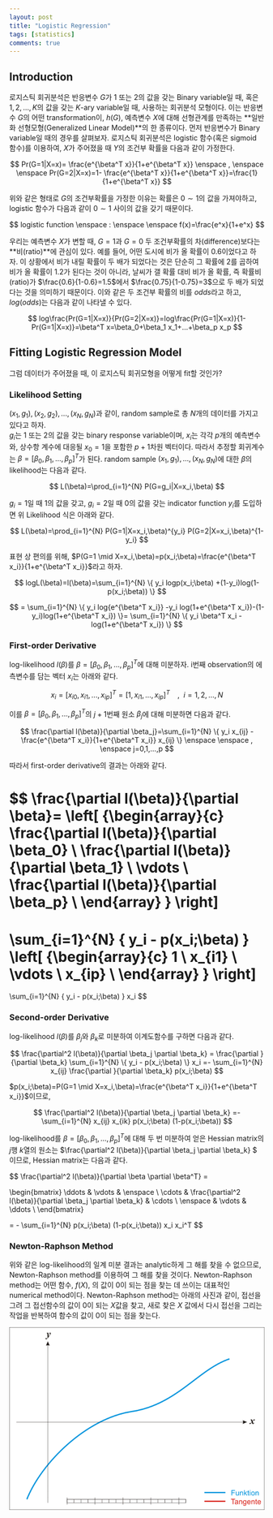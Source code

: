 ```yaml
---
layout: post
title: "Logistic Regression"
tags: [statistics]
comments: true
---
```


## Introduction

로지스틱 회귀분석은 반응변수 $G$가 $1$ 또는 $2$의 값을 갖는 Binary variable일 때, 혹은 $1,2,...,K$의 값을 갖는 $K$-ary variable일 때, 사용하는 회귀분석 모형이다. 이는 반응변수 $G$의 어떤 transformation이, $h(G)$, 예측변수 $X$에 대해 선형관계를 만족하는 **일반화 선형모형(Generalized Linear Model)**의 한 종류이다. 먼저 반응변수가 Binary variable일 때의 경우를 살펴보자. 로지스틱 회귀분석은 logistic 함수(혹은 sigmoid 함수)를 이용하여, $X$가 주어졌을 때 $Y$의 조건부 확률을 다음과 같이 가정한다.

$$
Pr(G=1|X=x)= \frac{e^{\beta^T x}}{1+e^{\beta^T x}} \enspace , \enspace \enspace Pr(G=2|X=x)=1- \frac{e^{\beta^T x}}{1+e^{\beta^T x}}=\frac{1}{1+e^{\beta^T x}}
$$

위와 같은 형태로 $G$의 조건부확률을 가정한 이유는 확률은 $0\sim1$의 값을 가져야하고, logistic 함수가 다음과 같이 $0\sim1$ 사이의 값을 갖기 때문이다.

$$
logistic function \enspace : \enspace \enspace f(x)=\frac{e^x}{1+e^x}
$$

우리는 예측변수 $X$가 변할 때, $G=1$과 $G=0$ 두 조건부확률의 차(difference)보다는 **비(ratio)**에 관심이 있다. 예를 들어, 어떤 도시에 비가 올 확률이 $0.6$이었다고 하자. 이 상황에서 비가 내릴 확률이 두 배가 되었다는 것은 단순히 그 확률에 2를 곱하여 비가 올 확률이 $1.2$가 된다는 것이 아니라, 날씨가 갤 확률 대비 비가 올 확률, 즉 확률비(ratio)가 $\frac{0.6}{1-0.6}=1.5$에서 $\frac{0.75}{1-0.75}=3$으로 두 배가 되었다는 것을 의미하기 때문이다. 이와 같은 두 조건부 확률의 비를 $odds$라고 하고, $log(odds)$는 다음과 같이 나타낼 수 있다.

$$
log\frac{Pr(G=1|X=x)}{Pr(G=2|X=x)}=log\frac{Pr(G=1|X=x)}{1-Pr(G=1|X=x)}=\beta^T x=\beta_0+\beta_1 x_1+...+\beta_p x_p
$$


## Fitting Logistic Regression Model

그럼 데이터가 주어졌을 때, 이 로지스틱 회귀모형을 어떻게 fit할 것인가?  

### Likelihood Setting
  
$(x_1,g_1),(x_2,g_2),...,(x_N,g_N)$과 같이, random sample로 총 $N$개의 데이터를 가지고 있다고 하자.  
$g_i$는 $1$ 또는 $2$의 값을 갖는 binary response variable이며, $x_i$는 각각 $p$개의 예측변수와, 상수항 계수에 대응될 $x_0=1$을 포함한 $p+1$차원 벡터이다. 따라서 추정할 회귀계수는 $\beta=[\beta_0,\beta_1,...,\beta_p]^T$가 된다. random sample $(x_1,g_1),...,(x_N,g_N)$에 대한 $\beta$의 likelihood는 다음과 같다.

$$
L(\beta)=\prod_{i=1}^{N} P(G=g_i|X=x_i,\beta)
$$

$g_i=1$일 때 $1$의 값을 갖고, $g_i=2$일 때 $0$의 값을 갖는 indicator function $y_i$를 도입하면 위 Likelihood 식은 아래와 같다.

$$
L(\beta)=\prod_{i=1}^{N} P(G=1|X=x_i,\beta)^{y_i} P(G=2|X=x_i,\beta)^{1-y_i}
$$

표현 상 편의를 위해, $P(G=1 \mid X=x_i,\beta)=p(x_i;\beta)=\frac{e^{\beta^T x_i}}{1+e^{\beta^T x_i}}$라고 하자.

$$
logL(\beta)=l(\beta)=\sum_{i=1}^{N} \{ y_i logp(x_i;\beta) +(1-y_i)log(1-p(x_i;\beta)) \} 
$$

$$
= \sum_{i=1}^{N} \{ y_i log{e^{\beta^T x_i}} -y_i log(1+e^{\beta^T x_i})-(1-y_i)log(1+e^{\beta^T x_i}) \}= \sum_{i=1}^{N} \{ y_i \beta^T x_i -log(1+e^{\beta^T x_i}) \}
$$


### First-order Derivative

log-likelihood $l(\beta)$를 $\beta=[\beta_0,\beta_1,...,\beta_p]^T$에 대해 미분하자. i번째 observation의 에측변수를 담는 벡터 $x_i$는 아래와 같다.

$$
x_i=[x_{i0},x_{i1},...,x_{ip}]^T=[1,x_{i1},...,x_{ip}]^T \enspace \enspace , \enspace i=1,2,...,N
$$

이를 $\beta=[\beta_0,\beta_1,...,\beta_p]^T$의 $j+1$번째 원소 $\beta_j$에 대해 미분하면 다음과 같다.

$$
\frac{\partial l(\beta)}{\partial \beta_j}=\sum_{i=1}^{N} \{ y_i  x_{ij} -\frac{e^{\beta^T x_i}}{1+e^{\beta^T x_i}} x_{ij}  \} \enspace \enspace , \enspace j=0,1,...,p
$$

따라서 first-order derivative의 결과는 아래와 같다.

$$
\frac{\partial l(\beta)}{\partial \beta}=
\left[ {\begin{array}{c}
   \frac{\partial l(\beta)}{\partial \beta_0} \\
   \frac{\partial l(\beta)}{\partial \beta_1} \\
   \vdots \\
   \frac{\partial l(\beta)}{\partial \beta_p} \\
  \end{array} } \right]
=
\sum_{i=1}^{N} \{ y_i  - p(x_i;\beta)  \} 
\left[ {\begin{array}{c}
   1 \\
   x_{i1} \\
   \vdots \\
   x_{ip} \\
  \end{array} } \right]
=
\sum_{i=1}^{N} \{ y_i - p(x_i;\beta)  \} x_i
$$


### Second-order Derivative  

log-likelihood $l(\beta)$를 $\beta_j$와 $\beta_k$로 미분하여 이계도함수를 구하면 다음과 같다.

$$
\frac{\partial^2 l(\beta)}{\partial \beta_j \partial \beta_k} = \frac{\partial }{\partial \beta_k} \sum_{i=1}^{N} \{ y_i - p(x_i;\beta)  \} x_i  =- \sum_{i=1}^{N}  x_{ij} \frac{\partial }{\partial \beta_k} p(x_i;\beta) 
$$

$p(x_i;\beta)=P(G=1 \mid X=x_i,\beta)=\frac{e^{\beta^T x_i}}{1+e^{\beta^T x_i}}$이므로,

$$
\frac{\partial^2 l(\beta)}{\partial \beta_j \partial \beta_k} =- \sum_{i=1}^{N}   x_{ij}  x_{ik} p(x_i;\beta) (1-p(x_i;\beta))
$$

log-likelihood를  $\beta=[\beta_0,\beta_1,...,\beta_p]^T$에 대해 두 번 미분하여 얻은 Hessian matrix의 $j$행 $k$열의 원소는 $\frac{\partial^2 l(\beta)}{\partial \beta_j \partial \beta_k} $ 이므로, Hessian matrix는 다음과 같다.

$$
\frac{\partial^2 l(\beta)}{\partial \beta \partial \beta^T} = 

\begin{bmatrix}
  \ddots & \vdots & \enspace \\
  \cdots & \frac{\partial^2 l(\beta)}{\partial \beta_j \partial \beta_k}  & \cdots \\
  \enspace & \vdots  & \ddots  \\
 \end{bmatrix}
 
= - \sum_{i=1}^{N}  p(x_i;\beta) (1-p(x_i;\beta)) x_i x_i^T
$$


### Newton-Raphson Method  

위와 같은 log-likelihood의 일계 미분 결과는 analytic하게 그 해를 찾을 수 없으므로, Newton-Raphson method를 이용하여 그 해를 찾을 것이다. Newton-Raphson method는 어떤 함수, $f(X)$, 의 값이 $0$이 되는 점을 찾는 데 쓰이는 대표적인 numerical method이다. Newton-Raphson method는 아래의 사진과 같이, 접선을 그려 그 접선함수의 값이 0이 되는 $X$값을 찾고, 새로 찾은 $X$ 값에서 다시 접선을 그리는 작업을 반복하여 함수의 값이 $0$이 되는 점을 찾는다.

![newton](/images/NewtonIteration_Ani.gif)


